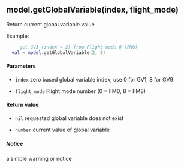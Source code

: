 <!-- This file was generated by the script. Do not edit it, any changes will be lost! -->

## model.getGlobalVariable(index, flight_mode)



Return current global variable value

Example:

```lua
  -- get GV3 (index = 2) from Flight mode 0 (FM0)
  val = model.getGlobalVariable(2, 0)
```


#### Parameters

* `index`  zero based global variable index, use 0 for GV1, 8 for GV9

* `flight_mode`  Flight mode number (0 = FM0, 8 = FM8)



#### Return value

* `nil`   requested global variable does not exist

* `number` current value of global variable



##### Notice
a simple warning or notice


